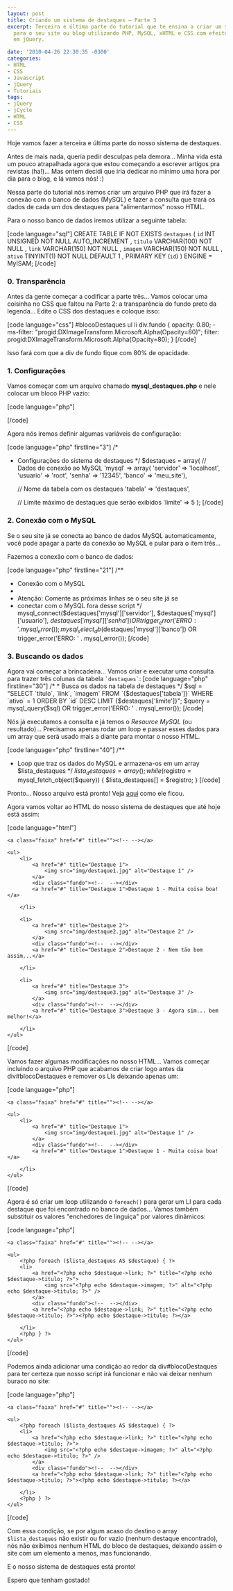 ```yaml
---
layout: post
title: Criando um sistema de destaques – Parte 3
excerpt: Terceira e última parte do tutorial que te ensina a criar um sistema de destaques
  para o seu site ou blog utilizando PHP, MySQL, xHTML e CSS com efeitos de transição
  em jQuery.

date: '2010-04-26 22:30:35 -0300'
categories:
- HTML
- CSS
- Javascript
- jQuery
- Tutoriais
tags:
- jQuery
- jCycle
- HTML
- CSS
---
```

Hoje vamos fazer a terceira e última parte do nosso sistema de destaques.

Antes de mais nada, queria pedir desculpas pela demora... Minha vida está um pouco atrapalhada agora que estou começando a escrever artigos pra revistas (ha!)... Mas ontem decidi que iria dedicar no mínimo uma hora por dia para o blog, e lá vamos nós! :)

Nessa parte do tutorial nós iremos criar um arquivo PHP que irá fazer a conexão com o banco de dados (MySQL) e fazer a consulta que trará os dados de cada um dos destaques para "alimentarmos" nosso HTML.

Para o nosso banco de dados iremos utilizar a seguinte tabela:


[code language="sql"]
CREATE TABLE IF NOT EXISTS `destaques` (
  `id` INT UNSIGNED NOT NULL AUTO_INCREMENT ,
  `titulo` VARCHAR(100) NOT NULL ,
  `link` VARCHAR(150) NOT NULL ,
  `imagem` VARCHAR(150) NOT NULL ,
  `ativo` TINYINT(1)  NOT NULL DEFAULT 1 ,
  PRIMARY KEY (`id`) )
ENGINE = MyISAM;
[/code]

<h3>0. Transparência</h3>
Antes da gente começar a codificar a parte três... Vamos colocar uma coisinha no CSS que faltou na Parte 2: a transparência do fundo preto da legenda... Edite o CSS dos destaques e coloque isso:


[code language="css"]
#blocoDestaques ul li div.fundo {
	opacity: 0.80;
	-ms-filter: "progid:DXImageTransform.Microsoft.Alpha(Opacity=80)";
	filter: progid:DXImageTransform.Microsoft.Alpha(Opacity=80);
}
[/code]

Isso fará com que a div de fundo fique com 80% de opacidade.

<h3>1. Configurações</h3>
Vamos começar com um arquivo chamado <strong>mysql_destaques.php</strong> e nele colocar um bloco PHP vazio:


[code language="php"]
<?php

?>
[/code]

Agora nós iremos definir algumas variáveis de configuração:


[code language="php" firstline="3"]
/*
 * Configurações do sistema de destaques
 */
$destaques = array(
	// Dados de conexão ao MySQL
	'mysql' => array(
		'servidor' => 'localhost',
		'usuario' => 'root',
		'senha' => '12345',
		'banco' => 'meu_site'),

	// Nome da tabela com os destaques
	'tabela' => 'destaques',

	// Limite máximo de destaques que serão exibidos
	'limite' => 5
);
[/code]

<h3>2. Conexão com o MySQL</h3>
Se o seu site já se conecta ao banco de dados MySQL automaticamente, você pode apagar a parte da conexão ao MySQL e pular para o item três...

Fazemos a conexão com o banco de dados:


[code language="php" firstline="21"]
/**
 * Conexão com o MySQL
 *
 * Atenção: Comente as próximas linhas se o seu site já se
 *  conectar com o MySQL fora desse script
 */
mysql_connect($destaques['mysql']['servidor'], $destaques['mysql']['usuario'], $destaques['mysql']['senha']) OR trigger_error('ERRO: ' . mysql_error());
mysql_select_db($destaques['mysql']['banco']) OR trigger_error('ERRO: ' . mysql_error());
[/code]

<h3>3. Buscando os dados</h3>
Agora vai começar a brincadeira... Vamos criar e executar uma consulta para trazer três colunas da tabela <code>`destaques`</code>:
[code language="php" firstline="30"]
/*
 * Busca os dados na tabela de destaques
 */
$sql = "SELECT `titulo`, `link`, `imagem`
		FROM `{$destaques['tabela']}`
		WHERE `ativo` = 1
		ORDER BY `id` DESC
		LIMIT {$destaques['limite']}";
$query = mysql_query($sql) OR trigger_error('ERRO: ' . mysql_error());
[/code]

Nós já executamos a consulta e já temos o <em>Resource MySQL</em> (ou resultado)... Precisamos apenas rodar um loop e passar esses dados para um array que será usado mais a diante para montar o nosso HTML.


[code language="php" firstline="40"]
/**
 * Loop que traz os dados do MySQL e armazena-os em um array $lista_destaques
 */
$lista_destaques = array();
while ($registro = mysql_fetch_object($query)) {
	$lista_destaques[] = $registro;
}
[/code]

Pronto... Nosso arquivo está pronto! Veja <a href="/exemplos/destaque/mysql_destaques.phps">aqui</a> como ele ficou.

Agora vamos voltar ao HTML do nosso sistema de destaques que até hoje está assim:


[code language="html"]
<!-- destaques -->
<div id="blocoDestaques">

	<a class="faixa" href="#" title=""><!-- --></a>

	<ul>
		<li>
			<a href="#" title="Destaque 1">
				<img src="img/destaque1.jpg" alt="Destaque 1" />
			</a>
			<div class="fundo"><!--  --></div>
			<a href="#" title="Destaque 1">Destaque 1 - Muita coisa boa!</a>

		</li>

		<li>
			<a href="#" title="Destaque 2">
				<img src="img/destaque2.jpg" alt="Destaque 2" />
			</a>
			<div class="fundo"><!--  --></div>
			<a href="#" title="Destaque 2">Destaque 2 - Nem tão bom assim...</a>

		</li>

		<li>
			<a href="#" title="Destaque 3">
				<img src="img/destaque3.jpg" alt="Destaque 3" />
			</a>
			<div class="fundo"><!--  --></div>
			<a href="#" title="Destaque 3">Destaque 3 - Agora sim... bem melhor!</a>

		</li>
	</ul>
</div>
<!-- /destaques -->
[/code]

Vamos fazer algumas modificações no nosso HTML... Vamos começar incluindo o arquivo PHP que acabamos de criar logo antes da div#blocoDestaques e remover os LIs deixando apenas um:


[code language="php"]
<!-- destaques -->
<?php require_once('mysql_destaques.php'); ?>
<div id="blocoDestaques">

	<a class="faixa" href="#" title=""><!-- --></a>

	<ul>
		<li>
			<a href="#" title="Destaque 1">
				<img src="img/destaque1.jpg" alt="Destaque 1" />
			</a>
			<div class="fundo"><!--  --></div>
			<a href="#" title="Destaque 1">Destaque 1 - Muita coisa boa!</a>

		</li>
	</ul>
</div>
<!-- /destaques -->
[/code]

Agora é só criar um loop utilizando o <code>foreach()</code> para gerar um LI para cada destaque que foi encontrado no banco de dados... Vamos também substituir os valores "enchedores de linguiça" por valores dinâmicos:


[code language="php"]
<!-- destaques -->
<?php require_once('mysql_destaques.php'); ?>
<div id="blocoDestaques">

	<a class="faixa" href="#" title=""><!-- --></a>

	<ul>
		<?php foreach ($lista_destaques AS $destaque) { ?>
		<li>
			<a href="<?php echo $destaque->link; ?>" title="<?php echo $destaque->titulo; ?>">
				<img src="<?php echo $destaque->imagem; ?>" alt="<?php echo $destaque->titulo; ?>" />
			</a>
			<div class="fundo"><!--  --></div>
			<a href="<?php echo $destaque->link; ?>" title="<?php echo $destaque->titulo; ?>"><?php echo $destaque->titulo; ?></a>

		</li>
		<?php } ?>
	</ul>
</div>
<!-- /destaques -->
[/code]

Podemos ainda adicionar uma condição ao redor da div#blocoDestaques para ter certeza que nosso script irá funcionar e não vai deixar nenhum buraco no site:


[code language="php"]
<!-- destaques -->
<?php require_once('mysql_destaques.php'); ?>
<?php if (isset($lista_destaques) AND !empty($lista_destaques)) { ?>
<div id="blocoDestaques">

	<a class="faixa" href="#" title=""><!-- --></a>

	<ul>
		<?php foreach ($lista_destaques AS $destaque) { ?>
		<li>
			<a href="<?php echo $destaque->link; ?>" title="<?php echo $destaque->titulo; ?>">
				<img src="<?php echo $destaque->imagem; ?>" alt="<?php echo $destaque->titulo; ?>" />
			</a>
			<div class="fundo"><!--  --></div>
			<a href="<?php echo $destaque->link; ?>" title="<?php echo $destaque->titulo; ?>"><?php echo $destaque->titulo; ?></a>

		</li>
		<?php } ?>
	</ul>
</div>
<?php } ?>
<!-- /destaques -->
[/code]

Com essa condição, se por algum acaso do destino o array <code>$lista_destaques</code> não existir ou for vazio (nenhum destaque encontrado), nós não exibimos nenhum HTML do bloco de destaques, deixando assim o site com um elemento a menos, mas funcionando.

E o nosso sistema de destaques está pronto!

Espero que tenham gostado!

